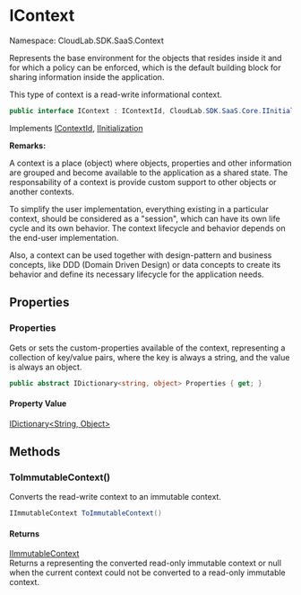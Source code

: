 # IContext

Namespace: CloudLab.SDK.SaaS.Context

Represents the base environment for the objects that resides inside it and for which a policy can be enforced,
 which is the default building block for sharing information inside the application.

This type of context is a read-write informational context.

```csharp
public interface IContext : IContextId, CloudLab.SDK.SaaS.Core.IInitialization
```

Implements [IContextId](https://github.com/cloudlabtech/SDK-SaaS/wiki/cloudlab.sdk.saas.context.icontextid), [IInitialization](https://github.com/cloudlabtech/SDK-SaaS/wiki/cloudlab.sdk.saas.core.iinitialization)

**Remarks:**

A context is a place (object) where objects, properties and other information are grouped and become available to the
 application as a shared state. The responsability of a context is provide custom support to other objects or another contexts.

To simplify the user implementation, everything existing in a particular context, should be considered as a "session",
 which can have its own life cycle and its own behavior. The context lifecycle and behavior depends on the end-user implementation.

Also, a context can be used together with design-pattern and business concepts, like DDD (Domain Driven Design) or data concepts
 to create its behavior and define its necessary lifecycle for the application needs.

## Properties

### **Properties**

Gets or sets the custom-properties available of the context, representing a collection of
 key/value pairs, where the key is always a string, and the value is always an object.

```csharp
public abstract IDictionary<string, object> Properties { get; }
```

#### Property Value

[IDictionary&lt;String, Object&gt;](https://docs.microsoft.com/en-us/dotnet/api/system.collections.generic.idictionary-2)<br>

## Methods

### **ToImmutableContext()**

Converts the read-write context to an immutable context.

```csharp
IImmutableContext ToImmutableContext()
```

#### Returns

[IImmutableContext](https://github.com/cloudlabtech/SDK-SaaS/wiki/cloudlab.sdk.saas.context.iimmutablecontext)<br>
Returns a  representing the converted read-only immutable
            context or null when the current context could not be converted to a read-only immutable context.
